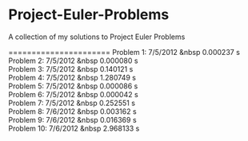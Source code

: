 Project-Euler-Problems
======================

A collection of my solutions to Project Euler Problems

======================
Problem 1:  7/5/2012 &nbsp 0.000237 s<br />
Problem 2:  7/5/2012 &nbsp 0.000080 s<br />
Problem 3:  7/5/2012 &nbsp 0.140121 s<br />
Problem 4:  7/5/2012 &nbsp 1.280749 s<br />
Problem 5:  7/5/2012 &nbsp 0.000086 s<br />
Problem 6:  7/5/2012 &nbsp 0.000042 s<br />
Problem 7:  7/5/2012 &nbsp 0.252551 s<br />
Problem 8:  7/6/2012 &nbsp 0.003162 s<br />
Problem 9:  7/6/2012 &nbsp 0.016369 s<br />
Problem 10:  7/6/2012 &nbsp 2.968133 s<br />

